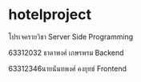 # hotelproject
โปรเจครายวิชา Server Side Programming
 
 
 
 63312032 ธาดาพงศ์ เกษรพรม Backend
 
 
 
 
 63312346นายนันทพงศ์ คงยุทธ์ Frontend



